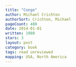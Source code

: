 ```yaml
---
title: "Congo"
author: Michael Crichton
authorSort: Crichton, Michael
pageCount: 480
date: 2014-01-01
written: 1980
stars: 3
layout: post
category: book
tags: read unreviewed
mapping: USA, North America
---
```

